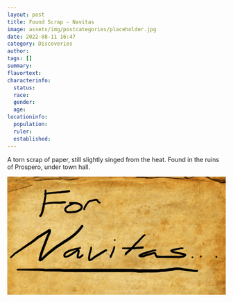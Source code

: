 ```yaml
---
layout: post
title: Found Scrap - Navitas
image: assets/img/postcategories/placeholder.jpg
date: 2022-08-11 16:47
category: Discoveries
author: 
tags: []
summary: 
flavortext: 
characterinfo:
  status: 
  race: 
  gender: 
  age: 
locationinfo:
  population: 
  ruler: 
  established: 
---
```


A torn scrap of paper, still slightly singed from the heat. Found in the ruins of Prospero, under town hall.

![NavitasScrap](/assets\img\postcategories\discoveries\navitasscrap.png)